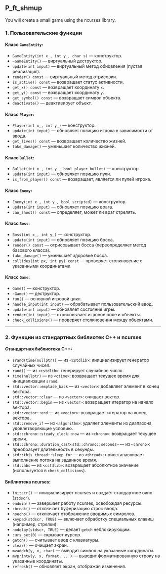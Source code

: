 ## P_ft_shmup
You will create a small game using the ncurses library.

### 1. Пользовательские функции

#### Класс `GameEntity`:
- `GameEntity(int x_, int y_, char s)` — конструктор.
- `~GameEntity()` — виртуальный деструктор.
- `update(int input)` — виртуальный метод обновления (пустая реализация).
- `render() const` — виртуальный метод отрисовки.
- `is_active() const` — возвращает статус активности.
- `get_x() const` — возвращает координату `x`.
- `get_y() const` — возвращает координату `y`.
- `get_symbol() const` — возвращает символ объекта.
- `deactivate()` — деактивирует объект.

#### Класс `Player`:
- `Player(int x_, int y_)` — конструктор.
- `update(int input)` — обновляет позицию игрока в зависимости от ввода.
- `get_lives() const` — возвращает количество жизней.
- `take_damage()` — уменьшает количество жизней.

#### Класс `Bullet`:
- `Bullet(int x_, int y_, bool player_bullet)` — конструктор.
- `update(int input)` — обновляет позицию пули.
- `is_from_player() const` — возвращает, является ли пулей игрока.

#### Класс `Enemy`:
- `Enemy(int x_, int y_, bool scripted)` — конструктор.
- `update(int input)` — обновляет позицию врага.
- `can_shoot() const` — определяет, может ли враг стрелять.

#### Класс `Boss`:
- `Boss(int x_, int y_)` — конструктор.
- `update(int input)` — обновляет позицию босса.
- `render() const` — отрисовывает босса (переопределяет метод базового класса).
- `take_damage()` — уменьшает здоровье босса.
- `collides(int px, int py) const` — проверяет столкновение с указанными координатами.

#### Класс `Game`:
- `Game()` — конструктор.
- `~Game()` — деструктор.
- `run()` — основной игровой цикл.
- `handle_input(int input)` — обрабатывает пользовательский ввод.
- `update(int input)` — обновляет состояние игры.
- `render(int input)` — отрисовывает игровое поле и объекты.
- `check_collisions()` — проверяет столкновения между объектами.

---

### 2. Функции из стандартных библиотек C++ и ncurses

#### Стандартная библиотека C++:
- `srand(time(nullptr))` — из `<cstdlib>`: инициализирует генератор случайных чисел.
- `rand()` — из `<cstdlib>`: генерирует случайное число.
- `time(nullptr)` — из `<ctime>`: возвращает текущее время для инициализации `srand`.
- `std::vector::emplace_back` — из `<vector>`: добавляет элемент в конец вектора.
- `std::vector::clear` — из `<vector>`: очищает вектор.
- `std::vector::begin` — из `<vector>`: возвращает итератор на начало вектора.
- `std::vector::end` — из `<vector>`: возвращает итератор на конец вектора.
- `std::remove_if` — из `<algorithm>`: удаляет элементы из диапазона, удовлетворяющие условию.
- `std::chrono::steady_clock::now` — из `<chrono>`: возвращает текущее время.
- `std::chrono::duration_cast<std::chrono::seconds>` — из `<chrono>`: преобразует длительность в секунды.
- `std::this_thread::sleep_for` — из `<thread>`: приостанавливает выполнение потока на заданное время.
- `std::abs` — из `<cstdlib>`: возвращает абсолютное значение (используется в `check_collisions`).

#### Библиотека ncurses:
- `initscr()` — инициализирует ncurses и создаёт стандартное окно (`stdscr`).
- `endwin()` — завершает работу ncurses, освобождая ресурсы.
- `cbreak()` — отключает буферизацию строк ввода.
- `noecho()` — отключает отображение вводимых символов.
- `keypad(stdscr, TRUE)` — включает обработку специальных клавиш (например, стрелки).
- `nodelay(stdscr, TRUE)` — делает `getch` неблокирующим.
- `curs_set(0)` — скрывает курсор.
- `getch()` — считывает ввод с клавиатуры.
- `clear()` — очищает экран.
- `mvaddch(y, x, char)` — выводит символ на указанные координаты.
- `mvprintw(y, x, format, ...)` — выводит форматированную строку на указанные координаты.
- `refresh()` — обновляет экран, отображая изменения.

